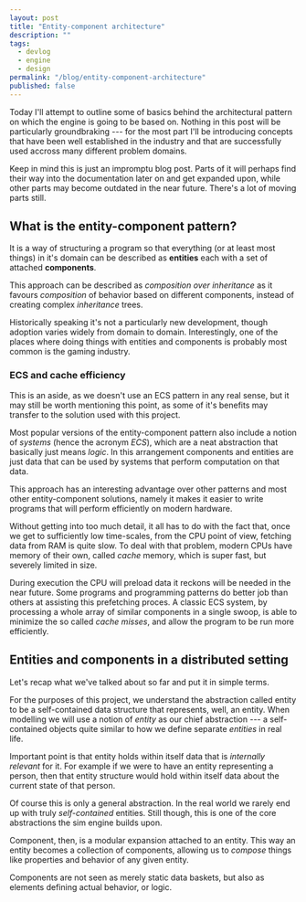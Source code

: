 ```yaml
---
layout: post
title: "Entity-component architecture"
description: ""
tags:
  - devlog
  - engine
  - design
permalink: "/blog/entity-component-architecture"
published: false
---
```


<meta property="og:image" content="https://images.unsplash.com/photo-1517373116369-9bdb8cdc9f62?ixlib=rb-1.2.1&ixid=eyJhcHBfaWQiOjEyMDd9&auto=format&fit=crop&w=530&h=300&q=80"/>

Today I'll attempt to outline some of basics behind the architectural pattern on which the engine is going to be based on. Nothing in this post will be particularly groundbraking --- for the most part I'll be introducing concepts that have been well established in the industry and that are successfully used accross many different problem domains.

Keep in mind this is just an impromptu blog post. Parts of it will perhaps find their way into the documentation later on and get expanded upon, while other parts may become outdated in the near future. There's a lot of moving parts still.


## What is the entity-component pattern?

It is a way of structuring a program so that everything (or at least most things) in it's domain can be described as **entities** each with a set of attached **components**.

This approach can be described as *composition over inheritance* as it favours *composition* of behavior based on different components, instead of creating complex *inheritance* trees.

Historically speaking it's not a particularly new development, though adoption varies widely from domain to domain. Interestingly, one of the places where doing things with entities and components is probably most common is the gaming industry.


### ECS and cache efficiency 

This is an aside, as we doesn't use an ECS pattern in any real sense, but it may still be worth mentioning this point, as some of it's benefits may transfer to the solution used with this project.

Most popular versions of the entity-component pattern also include a notion of *systems* (hence the acronym *ECS*), which are a neat abstraction that basically just means *logic*. In this arrangement components and entities are just data that can be used by systems that perform computation on that data.

This approach has an interesting advantage over other patterns and most other entity-component solutions, namely it makes it easier to write programs that will perform efficiently on modern hardware. 

Without getting into too much detail, it all has to do with the fact that, once we get to sufficiently low time-scales, from the CPU point of view, fetching data from RAM is quite slow. To deal with that problem, modern CPUs have memory of their own, called *cache* memory, which is super fast, but severely limited in size. 

During execution the CPU will preload data it reckons will be needed in the near future. Some programs and programming patterns do better job than others at assisting this prefetching proces. A classic ECS system, by processing a whole array of similar components in a single swoop, is able to minimize the so called *cache misses*, and allow the program to be run more efficiently.


## Entities and components in a distributed setting

Let's recap what we've talked about so far and put it in simple terms.

For the purposes of this project, we understand the abstraction called entity to be a self-contained data structure that represents, well, an entity. When modelling we will use a notion of *entity* as our chief abstraction --- a self-contained objects quite similar to how we define separate *entities* in real life.

Important point is that entity holds within itself data that is *internally relevant* for it. For example if we were to have an entity representing a person, then that entity structure would hold within itself data about the current state of that person.

Of course this is only a general abstraction. In the real world we rarely end up with truly *self-contained* entities. Still though, this is one of the core abstractions the sim engine builds upon.

Component, then, is a modular expansion attached to an entity. This way an entity becomes a collection of components, allowing us to *compose* things like properties and behavior of any given entity.

Components are not seen as merely static data baskets, but also as elements defining actual behavior, or logic.


